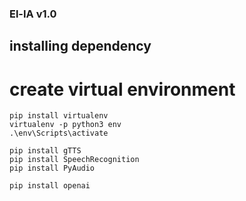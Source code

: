 ### El-IA v1.0

## installing dependency

# create virtual environment
```
pip install virtualenv
virtualenv -p python3 env
.\env\Scripts\activate
```

```
pip install gTTS
pip install SpeechRecognition
pip install PyAudio

pip install openai
```

